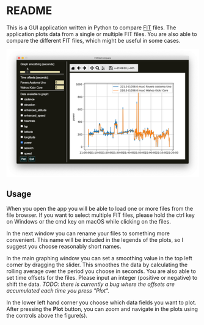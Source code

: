 # README

This is a GUI application written in Python to compare [FIT](https://fileinfo.com/extension/fit) files. The application plots data from a single or multiple FIT files. You are also able to compare the different FIT files, which might be useful in some cases.

![Screenshot of the app](screenshot.png)

## Usage

When you open the app you will be able to load one or more files from the file browser. If you want to select multiple FIT files, please hold the ctrl key on Windows or the cmd key on macOS while clicking on the files.

In the next window you can rename your files to something more convenient. This name will be included in the legends of the plots, so I suggest you choose reasonably short names.

In the main graphing window you can set a smoothing value in the top left corner by dragging the slider. This smoothes the data by calculating the rolling average over the period you choose in seconds.
You are also able to set time offsets for the files. Please input an integer (positive or negative) to shift the data. *TODO: there is currently a bug where the offsets are accumulated each time you press "Plot".*

In the lower left hand corner you choose which data fields you want to plot. After pressing the **Plot** button, you can zoom and navigate in the plots using the controls above the figure(s).
